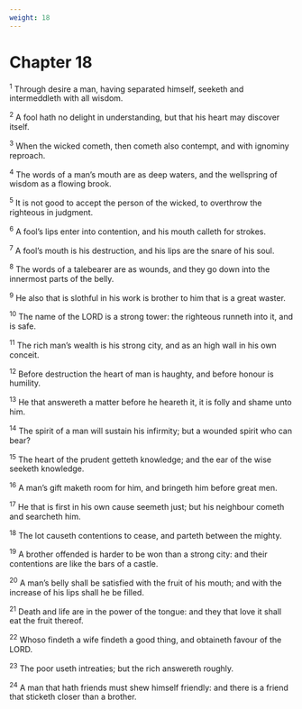```yaml
---
weight: 18
---
```


# Chapter 18

<sup>1</sup> Through desire a man, having separated himself, seeketh and intermeddleth with all wisdom. 

<sup>2</sup> A fool hath no delight in understanding, but that his heart may discover itself. 

<sup>3</sup> When the wicked cometh, then cometh also contempt, and with ignominy reproach. 

<sup>4</sup> The words of a man’s mouth are as deep waters, and the wellspring of wisdom as a flowing brook. 

<sup>5</sup> It is not good to accept the person of the wicked, to overthrow the righteous in judgment. 

<sup>6</sup> A fool’s lips enter into contention, and his mouth calleth for strokes. 

<sup>7</sup> A fool’s mouth is his destruction, and his lips are the snare of his soul. 

<sup>8</sup> The words of a talebearer are as wounds, and they go down into the innermost parts of the belly. 

<sup>9</sup> He also that is slothful in his work is brother to him that is a great waster. 

<sup>10</sup> The name of the LORD is a strong tower: the righteous runneth into it, and is safe. 

<sup>11</sup> The rich man’s wealth is his strong city, and as an high wall in his own conceit. 

<sup>12</sup> Before destruction the heart of man is haughty, and before honour is humility. 

<sup>13</sup> He that answereth a matter before he heareth it, it is folly and shame unto him. 

<sup>14</sup> The spirit of a man will sustain his infirmity; but a wounded spirit who can bear? 

<sup>15</sup> The heart of the prudent getteth knowledge; and the ear of the wise seeketh knowledge. 

<sup>16</sup> A man’s gift maketh room for him, and bringeth him before great men. 

<sup>17</sup> He that is first in his own cause seemeth just; but his neighbour cometh and searcheth him. 

<sup>18</sup> The lot causeth contentions to cease, and parteth between the mighty. 

<sup>19</sup> A brother offended is harder to be won than a strong city: and their contentions are like the bars of a castle. 

<sup>20</sup> A man’s belly shall be satisfied with the fruit of his mouth; and with the increase of his lips shall he be filled. 

<sup>21</sup> Death and life are in the power of the tongue: and they that love it shall eat the fruit thereof. 

<sup>22</sup> Whoso findeth a wife findeth a good thing, and obtaineth favour of the LORD. 

<sup>23</sup> The poor useth intreaties; but the rich answereth roughly. 

<sup>24</sup> A man that hath friends must shew himself friendly: and there is a friend that sticketh closer than a brother. 


